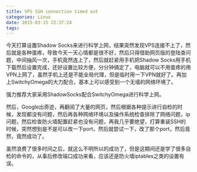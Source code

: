 ```yaml
---
title: VPS SSH connection timed out
categories: Linux
date: 2015-03-15 22:37:24
tags:
---
```


今天打算设置Shadow Socks来进行科学上网，结果突然发现VPS连接不上了，然后就是各种蛋疼，导致今天一天心情都是很不好，然后只得借助网页版的登陆查问题，中间抽风一次，手机竟然连上了，然后就赶紧用手机把Shadow Socks用手机下载然后设置完成，还好设置比较方便，分分钟搞定了，电脑就可以不用蛋疼的用VPN上网了，虽然手机上还是不能全局代理，但是临时用一下VPN就好了。再加上SwitchyOmega的大力配合，基本上可以感受到一个无墙的网络环境了。

强力推荐大家采用ShadowSocks配合SwitchyOmega进行科学上网。

然后，Google出奇迹，再翻阅了大量的网页，然后根据各种提示进行自检的时候，发现都没有问题，然后再各种网络环境以及操作系统检查排除了网络问题，ip问题，然后检查防火墙配置赶紧也没有问题，再我几乎要绝望，打算重装SSH的时候，突然想到是不是可以改一下port，然后就尝试一下，改了那个port，然后竟然，竟然成功了。

虽然浪费了很多时间之后，就这么不明所以的成功了，但是这期间还是学了很多自检的命令的，从事后修改端口成功来看，应该还是防火墙iptables之类的设置有误。